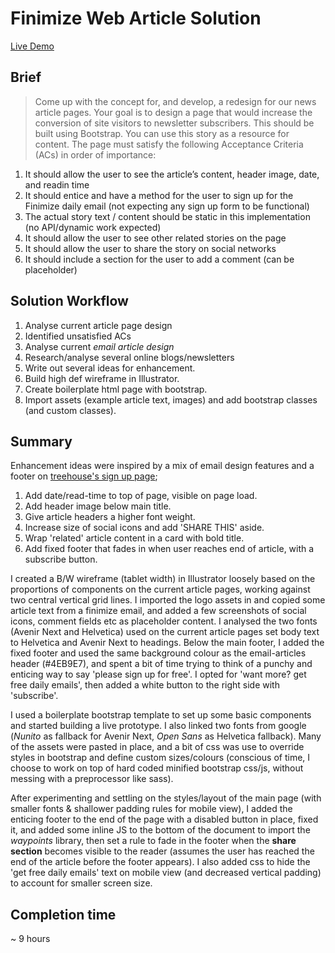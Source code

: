 # Finimize Web Article Solution

[Live Demo](https://njsfield.github.io/news-article-solution/)


## Brief

> Come up with the concept for, and develop, a redesign for our news article pages. Your goal is
to design a page that would increase the conversion of site visitors to newsletter subscribers.
This should be built using Bootstrap. You can use this story as a resource for content.
The page must satisfy the following Acceptance Criteria (ACs) in order of importance:
1. It should allow the user to see the article’s content, header image, date, and readin
time
2. It should entice and have a method for the user to sign up for the Finimize daily email
(not expecting any sign up form to be functional)
3. The actual story text / content should be static in this implementation (no API/dynamic work expected)
4. It should allow the user to see other related stories on the page
5. It should allow the user to share the story on social networks
6. It should include a section for the user to add a comment (can be placeholder)


## Solution Workflow

1. Analyse current article page design
2. Identified unsatisfied ACs
3. Analyse current *email article design*
4. Research/analyse several online blogs/newsletters
5. Write out several ideas for enhancement.
6. Build high def wireframe in Illustrator.
7. Create boilerplate html page with bootstrap.
8. Import assets (example article text, images) and add bootstrap classes (and custom classes).

## Summary

Enhancement ideas were inspired by a mix of email design features and a footer on [treehouse's sign up page](https://teamtreehouse.com/join/start-trial);
1. Add date/read-time to top of page, visible on page load.
2. Add header image below main title.
3. Give article headers a higher font weight.
4. Increase size of social icons and add 'SHARE THIS' aside.
5. Wrap 'related' article content in a card with bold title.
6. Add fixed footer that fades in when user reaches end of article, with a subscribe button.

I created a B/W wireframe (tablet width) in Illustrator loosely based on the proportions of components on the current article pages, working against two central vertical grid lines.
I imported the logo assets in and copied some article text from a finimize email, and added a few screenshots of social icons,
comment fields etc as placeholder content. I analysed the two fonts (Avenir Next and Helvetica) used on the current article pages set body text to Helvetica and Avenir Next to headings. Below the main footer, I added the fixed footer and used the same background colour as the email-articles header (#4EB9E7), and spent a bit of time trying to think of a punchy and enticing way to say 'please sign up for free'. I opted for 'want more? get free daily emails', then added a white button to the right side with 'subscribe'.

I used a boilerplate bootstrap template to set up some basic components and started building a live prototype. I also linked two fonts from google (*Nunito* as fallback for Avenir Next, *Open Sans* as Helvetica fallback).
Many of the assets were pasted in place, and a bit of css was use to override styles in bootstrap and define custom sizes/colours (conscious of time, I choose to work on top of hard coded minified bootstrap css/js, without messing with a preprocessor like sass).

After experimenting and settling on the styles/layout of the main page (with smaller fonts & shallower padding rules for mobile view), I added the enticing footer to the end of the page with a disabled button in place, fixed it, and added some inline JS to the bottom of the document to import the *waypoints* library, then set a rule to fade in the footer when the **share section** becomes visible to the reader (assumes the user has reached the end of the article before the footer appears). I also added css to hide the 'get free daily emails' text on mobile view (and decreased vertical padding) to account for smaller screen size.

## Completion time

~ 9 hours
